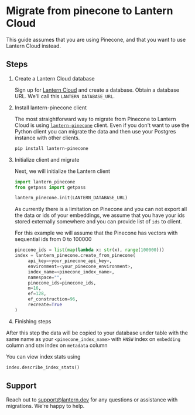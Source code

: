 # Migrate from pinecone to Lantern Cloud

This guide assumes that you are using Pinecone, and that you want to use Lantern Cloud instead.

## Steps

1. Create a Lantern Cloud database

   Sign up for [Lantern Cloud](/) and create a database. Obtain a database URL. We'll call this `LANTERN_DATABASE_URL`.

2. Install lantern-pinecone client

   The most straightforward way to migrate from Pinecone to Lantern Cloud is using [`lantern-pinecone`](https://github.com/lanterndata/lantern-python/blob/main/lantern_pinecone/README.md) client.
   Even if you don't want to use the Python client you can migrate the data and then use your Postgres instance with other clients.

   ```bash
   pip install lantern-pinecone
   ```

3. Initialize client and migrate

   Next, we will initialize the Lantern client

   ```python
   import lantern_pinecone
   from getpass import getpass

   lantern_pinecone.init(LANTERN_DATABASE_URL)
   ```

   As currently there is a limitation on Pinecone and you can not export all the data or ids of your embeddings, we assume that you have your ids stored externally somewhere and you can provide list of `ids` to client.

   For this example we will assume that the Pinecone has vectors with sequential ids from 0 to 100000

   ```python
   pinecone_ids = list(map(lambda x: str(x), range(100000)))
   index = lantern_pinecone.create_from_pinecone(
        api_key=<your_pinecone_api_key>,
        environment=<your_pinecone_environment>,
        index_name=<pinecone_index_name>,
        namespace="",
        pinecone_ids=pinecone_ids,
        m=16,
        ef=128,
        ef_construction=96,
        recreate=True
   )
   ```

4. Finishing steps

After this step the data will be copied to your database under table with the same name as your `<pinecone_index_name>` with `HNSW` index on `embedding` column and `GIN` index on `metadata` column

You can view index stats using

```python
index.describe_index_stats()
```

## Support

Reach out to support@lantern.dev for any questions or assistance with migrations. We're happy to help.
